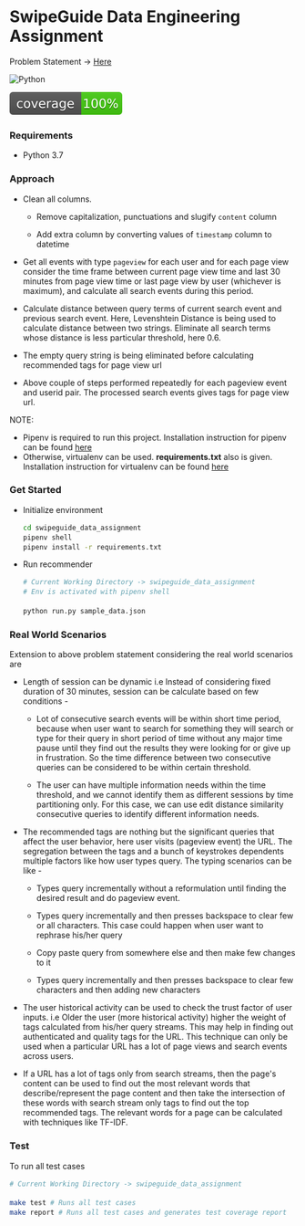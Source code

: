 # SwipeGuide Data Engineering Assignment

Problem Statement -> [Here](sg-data-challenge.md)

![Python](https://img.shields.io/badge/python-3.7-blue.svg)

![Code Coverage](coverage.svg)

### Requirements

- Python 3.7

### Approach

- Clean all columns.
  
  - Remove capitalization, punctuations and slugify `content` column
  
  - Add extra column by converting values of `timestamp` column to datetime

- Get all events with type `pageview` for each user and for each page view consider the time frame between current page view time and last 30 minutes from page view time or last page view by user (whichever is maximum), and calculate all search events during this period.

- Calculate distance between query terms of current search event and previous search event. Here, Levenshtein Distance is being used to calculate distance between two strings. Eliminate all search terms whose distance is less particular threshold, here 0.6. 

- The empty query string is being eliminated before calculating recommended tags for page view url

- Above couple of steps performed repeatedly for each pageview event and userid pair. The processed search events gives tags for page view url.

 NOTE:

- Pipenv is required to run this project. Installation instruction for pipenv can be found [here](https://github.com/pypa/pipenv)
- Otherwise, virtualenv can be used. **requirements.txt** also is given. Installation instruction for virtualenv can be found [here](https://github.com/pypa/virtualenv)

### Get Started

- Initialize environment
  
  ```bash
  cd swipeguide_data_assignment
  pipenv shell
  pipenv install -r requirements.txt
  ```

- Run recommender
  
  ```bash
  # Current Working Directory -> swipeguide_data_assignment
  # Env is activated with pipenv shell
  
  python run.py sample_data.json
  ```

### Real World Scenarios

Extension to above problem statement considering the real world scenarios are

- Length of session can be dynamic i.e Instead of considering fixed duration of 30 minutes, session can be calculate based on few conditions - 
  
  - Lot of consecutive search events will be within short time period, because when user want to search for something they will search or type for their query in short period of time without any major time pause until they find out the results they were looking for or give up in frustration. So the time difference between two consecutive queries can be considered to be within certain threshold.
  
  - The user can have multiple information needs within the time threshold, and we cannot identify them as different sessions by time partitioning only. For this case, we can use edit distance similarity consecutive queries to identify different information needs.

- The recommended tags are nothing but the significant queries that affect the user behavior, here user visits (pageview event) the URL. The segregation between the tags and a bunch of keystrokes dependents multiple factors like how user types query. The typing scenarios can be like - 
  
  - Types query incrementally without a reformulation until finding the desired result and do pageview event.
  
  - Types query incrementally and then presses backspace to clear few or all characters. This case could happen when user want to rephrase his/her query
  
  - Copy paste query from somewhere else and then make few changes to it 
  
  - Types query incrementally and then presses backspace to clear few characters and then adding new characters

- The user historical activity can be used to check the trust factor of user inputs. i.e Older the user (more historical activity) higher the weight of tags calculated from his/her query streams. This may help in finding out authenticated and quality tags for the URL. This technique can only be used when a particular URL has a lot of page views and search events across users. 

- If a URL has a lot of tags only from search streams, then the page's content can be used to find out the most relevant words that describe/represent the page content and then take the intersection of these words with search stream only tags to find out the top recommended tags. The relevant words for a page can be calculated with techniques like TF-IDF.

### Test

To run all test cases

```bash
# Current Working Directory -> swipeguide_data_assignment

make test # Runs all test cases
make report # Runs all test cases and generates test coverage report
```
